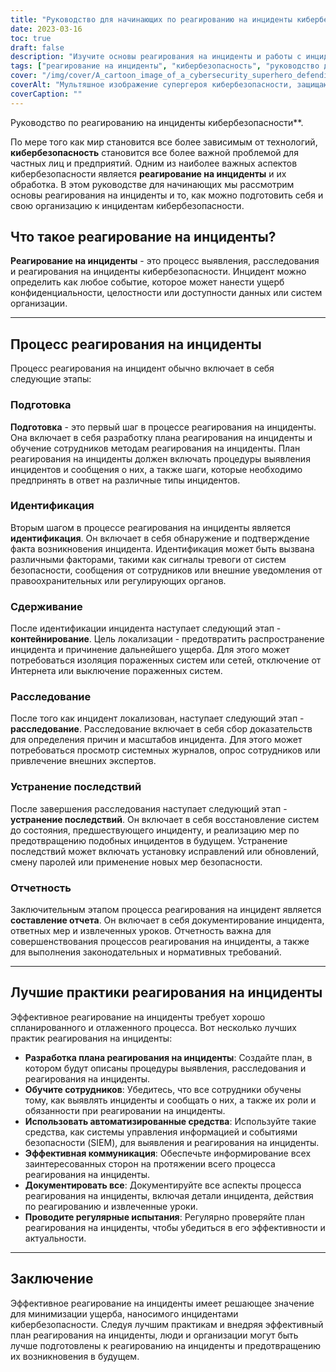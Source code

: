 ```yaml
---
title: "Руководство для начинающих по реагированию на инциденты кибербезопасности"
date: 2023-03-16
toc: true
draft: false
description: "Изучите основы реагирования на инциденты и работы с инцидентами кибербезопасности с помощью этого руководства для начинающих."
tags: ["реагирование на инциденты", "кибербезопасность", "руководство для начинающих", "защита информации", "безопасность данных", "ИТ-безопасность", "безопасность сети", "кибернетические атаки", "информационная безопасность", "киберпреступность", "цифровая безопасность", "ИТ-инфраструктура", "утечки данных", "киберугрозы", "кибернетическая защита", "управление инцидентами", "восстановление данных", "планирование безопасности", "управление рисками", "стратегия кибербезопасности"]
cover: "/img/cover/A_cartoon_image_of_a_cybersecurity_superhero_defending_a_city.png"
coverAlt: "Мультяшное изображение супергероя кибербезопасности, защищающего город от киберугроз."
coverCaption: ""
---
```

 Руководство по реагированию на инциденты кибербезопасности**.

По мере того как мир становится все более зависимым от технологий, **кибербезопасность** становится все более важной проблемой для частных лиц и предприятий. Одним из наиболее важных аспектов кибербезопасности является **реагирование на инциденты** и их обработка. В этом руководстве для начинающих мы рассмотрим основы реагирования на инциденты и то, как можно подготовить себя и свою организацию к инцидентам кибербезопасности.

## Что такое реагирование на инциденты?

**Реагирование на инциденты** - это процесс выявления, расследования и реагирования на инциденты кибербезопасности. Инцидент можно определить как любое событие, которое может нанести ущерб конфиденциальности, целостности или доступности данных или систем организации.

______

## Процесс реагирования на инциденты

Процесс реагирования на инцидент обычно включает в себя следующие этапы:

### Подготовка

**Подготовка** - это первый шаг в процессе реагирования на инциденты. Она включает в себя разработку плана реагирования на инциденты и обучение сотрудников методам реагирования на инциденты. План реагирования на инциденты должен включать процедуры выявления инцидентов и сообщения о них, а также шаги, которые необходимо предпринять в ответ на различные типы инцидентов.

### Идентификация

Вторым шагом в процессе реагирования на инциденты является **идентификация**. Он включает в себя обнаружение и подтверждение факта возникновения инцидента. Идентификация может быть вызвана различными факторами, такими как сигналы тревоги от систем безопасности, сообщения от сотрудников или внешние уведомления от правоохранительных или регулирующих органов.

### Сдерживание

После идентификации инцидента наступает следующий этап - **контейнирование**. Цель локализации - предотвратить распространение инцидента и причинение дальнейшего ущерба. Для этого может потребоваться изоляция пораженных систем или сетей, отключение от Интернета или выключение пораженных систем.

### Расследование

После того как инцидент локализован, наступает следующий этап - **расследование**. Расследование включает в себя сбор доказательств для определения причин и масштабов инцидента. Для этого может потребоваться просмотр системных журналов, опрос сотрудников или привлечение внешних экспертов.

### Устранение последствий

После завершения расследования наступает следующий этап - **устранение последствий**. Он включает в себя восстановление систем до состояния, предшествующего инциденту, и реализацию мер по предотвращению подобных инцидентов в будущем. Устранение последствий может включать установку исправлений или обновлений, смену паролей или применение новых мер безопасности.

### Отчетность

Заключительным этапом процесса реагирования на инцидент является **составление отчета**. Он включает в себя документирование инцидента, ответных мер и извлеченных уроков. Отчетность важна для совершенствования процессов реагирования на инциденты, а также для выполнения законодательных и нормативных требований.

______

## Лучшие практики реагирования на инциденты

Эффективное реагирование на инциденты требует хорошо спланированного и отлаженного процесса. Вот несколько лучших практик реагирования на инциденты:

- **Разработка плана реагирования на инциденты**: Создайте план, в котором будут описаны процедуры выявления, расследования и реагирования на инциденты.
- **Обучите сотрудников**: Убедитесь, что все сотрудники обучены тому, как выявлять инциденты и сообщать о них, а также их роли и обязанности при реагировании на инциденты.
- **Использовать автоматизированные средства**: Используйте такие средства, как системы управления информацией и событиями безопасности (SIEM), для выявления и реагирования на инциденты.
- **Эффективная коммуникация**: Обеспечьте информирование всех заинтересованных сторон на протяжении всего процесса реагирования на инциденты.
- **Документировать все**: Документируйте все аспекты процесса реагирования на инциденты, включая детали инцидента, действия по реагированию и извлеченные уроки.
- **Проводите регулярные испытания**: Регулярно проверяйте план реагирования на инциденты, чтобы убедиться в его эффективности и актуальности.

______

## Заключение

Эффективное реагирование на инциденты имеет решающее значение для минимизации ущерба, наносимого инцидентами кибербезопасности. Следуя лучшим практикам и внедряя эффективный план реагирования на инциденты, люди и организации могут быть лучше подготовлены к реагированию на инциденты и предотвращению их возникновения в будущем. 